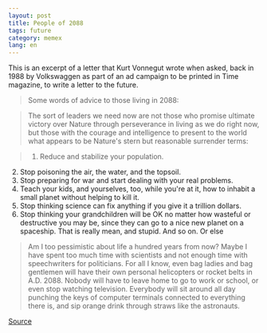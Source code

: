```yaml
---
layout: post
title: People of 2088
tags: future
category: memex
lang: en
---
```


This is an excerpt of a letter that Kurt Vonnegut wrote when asked, back in 1988 by Volkswaggen as part of an ad campaign to be printed in Time magazine, to write a letter to the future.

> Some words of advice to those living in 2088:

>The sort of leaders we need now are not those who promise ultimate victory over Nature through perseverance in living as we do right now, but those with the courage and intelligence to present to the world what appears to be Nature's stern but reasonable surrender terms:

>1. Reduce and stabilize your population.
2. Stop poisoning the air, the water, and the topsoil.
3. Stop preparing for war and start dealing with your real problems.
4. Teach your kids, and yourselves, too, while you're at it, how to inhabit a small planet without helping to kill it.
5. Stop thinking science can fix anything if you give it a trillion dollars.
6. Stop thinking your grandchildren will be OK no matter how wasteful or destructive you may be, since they can go to a nice new planet on a spaceship. That is really mean, and stupid. And so on. Or else

> Am I too pessimistic about life a hundred years from now? Maybe I have spent too much time with scientists and not enough time with speechwriters for politicians. For all I know, even bag ladies and bag gentlemen will have their own personal helicopters or rocket belts in A.D. 2088. Nobody will have to leave home to go to work or school, or even stop watching television. Everybody will sit around all day punching the keys of computer terminals connected to everything there is, and sip orange drink through straws like the astronauts.

[Source](http://www.lettersofnote.com/2014/02/ladies-gentlemen-of-ad-2088.html)

